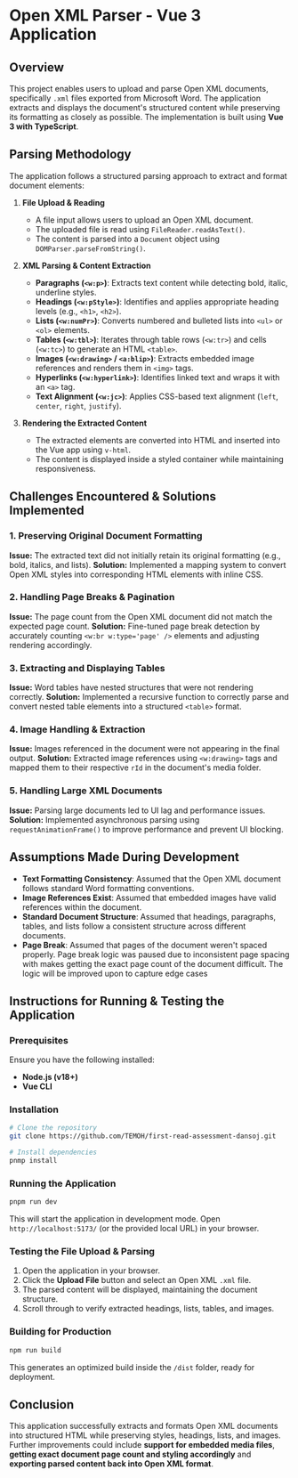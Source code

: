 # Open XML Parser - Vue 3 Application

## Overview

This project enables users to upload and parse Open XML documents, specifically `.xml` files exported from Microsoft Word. The application extracts and displays the document's structured content while preserving its formatting as closely as possible. The implementation is built using **Vue 3 with TypeScript**.

## Parsing Methodology

The application follows a structured parsing approach to extract and format document elements:

1. **File Upload & Reading**

   - A file input allows users to upload an Open XML document.
   - The uploaded file is read using `FileReader.readAsText()`.
   - The content is parsed into a `Document` object using `DOMParser.parseFromString()`.

2. **XML Parsing & Content Extraction**

   - **Paragraphs (****`<w:p>`****)**: Extracts text content while detecting bold, italic, underline styles.
   - **Headings (****`<w:pStyle>`****)**: Identifies and applies appropriate heading levels (e.g., `<h1>`, `<h2>`).
   - **Lists (****`<w:numPr>`****)**: Converts numbered and bulleted lists into `<ul>` or `<ol>` elements.
   - **Tables (****`<w:tbl>`****)**: Iterates through table rows (`<w:tr>`) and cells (`<w:tc>`) to generate an HTML `<table>`.
   - **Images (****`<w:drawing>`**** / ****`<a:blip>`****)**: Extracts embedded image references and renders them in `<img>` tags.
   - **Hyperlinks (****`<w:hyperlink>`****)**: Identifies linked text and wraps it with an `<a>` tag.
   - **Text Alignment (****`<w:jc>`****)**: Applies CSS-based text alignment (`left`, `center`, `right`, `justify`).

3. **Rendering the Extracted Content**

   - The extracted elements are converted into HTML and inserted into the Vue app using `v-html`.
   - The content is displayed inside a styled container while maintaining responsiveness.

## Challenges Encountered & Solutions Implemented

### 1. **Preserving Original Document Formatting**

**Issue:** The extracted text did not initially retain its original formatting (e.g., bold, italics, and lists).
**Solution:** Implemented a mapping system to convert Open XML styles into corresponding HTML elements with inline CSS.

### 2. **Handling Page Breaks & Pagination**

**Issue:** The page count from the Open XML document did not match the expected page count.
**Solution:** Fine-tuned page break detection by accurately counting `<w:br w:type='page' />` elements and adjusting rendering accordingly.

### 3. **Extracting and Displaying Tables**

**Issue:** Word tables have nested structures that were not rendering correctly.
**Solution:** Implemented a recursive function to correctly parse and convert nested table elements into a structured `<table>` format.

### 4. **Image Handling & Extraction**

**Issue:** Images referenced in the document were not appearing in the final output.
**Solution:** Extracted image references using `<w:drawing>` tags and mapped them to their respective `rId` in the document's media folder.

### 5. **Handling Large XML Documents**

**Issue:** Parsing large documents led to UI lag and performance issues.
**Solution:** Implemented asynchronous parsing using `requestAnimationFrame()` to improve performance and prevent UI blocking.

## Assumptions Made During Development

- **Text Formatting Consistency**: Assumed that the Open XML document follows standard Word formatting conventions.
- **Image References Exist**: Assumed that embedded images have valid references within the document.
- **Standard Document Structure**: Assumed that headings, paragraphs, tables, and lists follow a consistent structure across different documents.
- **Page Break**: Assumed that pages of the document weren't spaced properly. Page break logic was paused due to inconsistent page spacing with makes getting the exact page count of the document difficult. The logic will be improved upon to capture edge cases

## Instructions for Running & Testing the Application

### **Prerequisites**

Ensure you have the following installed:

- **Node.js (v18+)**
- **Vue CLI**

### **Installation**

```sh
# Clone the repository
git clone https://github.com/TEMOH/first-read-assessment-dansoj.git

# Install dependencies
pnmp install
```

### **Running the Application**

```sh
pnpm run dev
```

This will start the application in development mode. Open `http://localhost:5173/` (or the provided local URL) in your browser.

### **Testing the File Upload & Parsing**

1. Open the application in your browser.
2. Click the **Upload File** button and select an Open XML `.xml` file.
3. The parsed content will be displayed, maintaining the document structure.
4. Scroll through to verify extracted headings, lists, tables, and images.

### **Building for Production**

```sh
npm run build
```

This generates an optimized build inside the `/dist` folder, ready for deployment.

## Conclusion

This application successfully extracts and formats Open XML documents into structured HTML while preserving styles, headings, lists, and images. Further improvements could include **support for embedded media files**, **getting exact document page count and styling accordingly** and **exporting parsed content back into Open XML format**.

